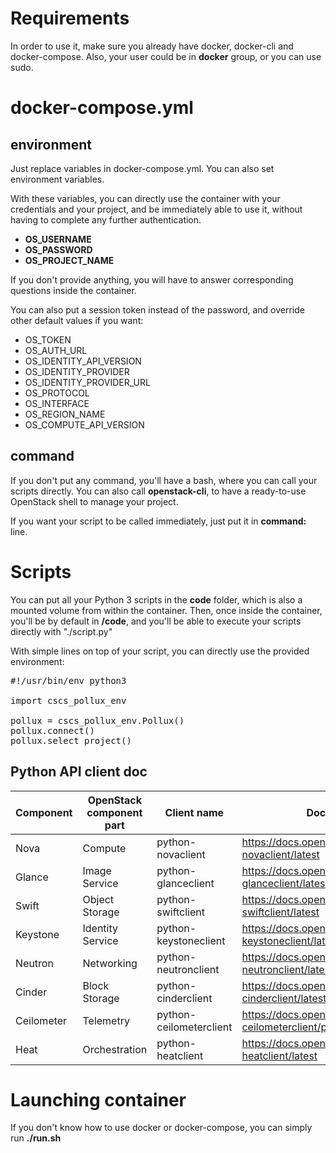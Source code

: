 # Requirements

In order to use it, make sure you already have docker, docker-cli and docker-compose. Also, your user could be in **docker** group, or you can use sudo.

# docker-compose.yml
## environment

Just replace variables in docker-compose.yml. You can also set environment variables.

With these variables, you can directly use the container with your credentials and your project, and be immediately able to use it, without having to complete any further authentication.

- **OS_USERNAME**
- **OS_PASSWORD**
- **OS_PROJECT_NAME**

If you don't provide anything, you will have to answer corresponding questions inside the container.

You can also put a session token instead of the password, and override other default values if you want:

- OS_TOKEN
- OS_AUTH_URL
- OS_IDENTITY_API_VERSION
- OS_IDENTITY_PROVIDER
- OS_IDENTITY_PROVIDER_URL
- OS_PROTOCOL
- OS_INTERFACE
- OS_REGION_NAME
- OS_COMPUTE_API_VERSION

## command

If you don't put any command, you'll have a bash, where you can call your scripts directly. You can also call **openstack-cli**, to have a ready-to-use OpenStack shell to manage your project.

If you want your script to be called immediately, just put it in **command:** line.

# Scripts

You can put all your Python 3 scripts in the **code** folder, which is also a mounted volume from within the container. Then, once inside the container, you'll be by default in **/code**, and you'll be able to execute your scripts directly with "./script.py"

With simple lines on top of your script, you can directly use the provided environment:

<pre>
#!/usr/bin/env python3

import cscs_pollux_env

pollux = cscs_pollux_env.Pollux()
pollux.connect()
pollux.select_project()
</pre>

## Python API client doc

| Component | OpenStack component part | Client name | Doc URL |
| --------- | ------------------------ | ----------- | ------- |
|Nova|Compute|python-novaclient|https://docs.openstack.org/python-novaclient/latest|
|Glance|Image Service|python-glanceclient|https://docs.openstack.org/python-glanceclient/latest|
|Swift|Object Storage|python-swiftclient|https://docs.openstack.org/python-swiftclient/latest|
|Keystone|Identity Service|python-keystoneclient|https://docs.openstack.org/python-keystoneclient/latest|
|Neutron|Networking|python-neutronclient|https://docs.openstack.org/python-neutronclient/latest|
|Cinder|Block Storage|python-cinderclient|https://docs.openstack.org/python-cinderclient/latest|
|Ceilometer|Telemetry|python-ceilometerclient|https://docs.openstack.org/python-ceilometerclient/pike|
|Heat|Orchestration|python-heatclient|https://docs.openstack.org/python-heatclient/latest|

# Launching container

If you don't know how to use docker or docker-compose, you can simply run **./run.sh**
